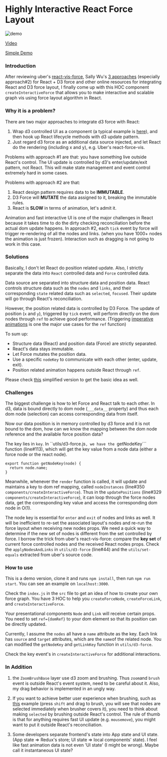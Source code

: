 # Highly Interactive React Force Layout

![demo](https://raw.githubusercontent.com/hkjpotato/react-force/master/demo.gif)

[Video](https://youtu.be/6x3FctrLcAc)

[Simple Demo](http://bl.ocks.org/hkjpotato/55a25dd75d7a0e8d3d2129a8326b61ca)


### Introduction
After reviewing uber's [react-vis-force](https://github.com/uber/react-vis-force), Sally Wu's [3 approaches](http://bl.ocks.org/sxywu/61a4bd0cfc373cf08884) (especially approach#2) for React + D3 force and other online resources for integrating React and D3 force layout, I finally come up with this HOC component ```createInteractiveForce``` that allows you to make interactive and scalable graph vis using force layout algorithm in React.

### Why it is a problem?
There are two major approaches to integrate d3 force with React:
 1. Wrap d3 controlled UI as a component (a typical example is [here](http://nicolashery.com/integrating-d3js-visualizations-in-a-react-app/)), and then hook up React lifecycle methods with d3 update pattern.
 2. Just regard d3 force as an additional data source injected, and let React do the rendering (including x and y), e.g. Uber's react-force-vis.
 
Problems with approach #1 are that: you have something live outside React's control. The UI update is controlled by d3's enter/update/exit pattern, not React. This will make state management and event control extremely hard in some cases.

Problems with approach #2 are that:
 1. React design pattern requires data to be __IMMUTABLE__.
 2. D3 Force will __MUTATE__ the data assigned to it, breaking the immutable rules.
 3. React is __SLOW__ in terms of animation, let's admit it. 
    
Animation and fast interactive UI is one of the major challenges in React because it takes time to do the dirty checking reconciliation before the actual dom update happens. In approach #2, each ```tick``` event by force will trigger re-rendering of all the nodes and links. (when you have 1000+ nodes the animation is just frozen). Interaction such as dragging is not going to work in this case.


### Solutions
Basically, I don't let React do position related update. Also, I strictly separate the data into ```React``` controlled data and ```Force``` controlled data.

Data source are separated into structure data and position data. React controls structure data such as the ```nodes``` and ```links```, and their corresponding ```state``` related data such as ```selected```, ```focused```. Their update will go through React's reconciliation. 

However, the position related data is controlled by D3 Force. The update of position (```x``` and ```y```), triggered by ```tick``` event, will perform directly on the dom nodes through ```ref``` to achieve good performance. (Triggering [imperative animations](https://facebook.github.io/react/docs/refs-and-the-dom.html) is one the major use cases for the ```ref``` function)

To sum up:
 - Structure data (React) and position data (Force) are strictly separated.
 - React's data stays immutable.
 - Let Force mutates the position data.
 - Use a specific ```nodeKey``` to communicate with each other (enter, update, exit).
 - Position related animation happens outside React through  ```ref```. 

Please check [this](http://bl.ocks.org/hkjpotato/55a25dd75d7a0e8d3d2129a8326b61ca) simplified version to get the basic idea as well.

### Challenges
The biggest challenge is how to let Force and React talk to each other. In d3, data is bound directly to dom node (```___data__``` property) and thus each dom node (selection) can access corresponding data from itself.

Now our data position is in memory controlled by d3 force and it is not bound to the dom, how can we know the mapping between the dom node reference and the available force position data?

The key lies in ```key```. In ``utils/d3-force.js```, we have the ```getNodeKey``` function (line#113), which will get the key value from a node data (either a force node or the react node). 
```
export function getNodeKey(node) {
  return node.name;
}
```

Meanwhile, whenever the ```render``` function is called, it will update and maintains a key to dom ref mapping, called ```nodeInstances``` (line#350 ```components/createInteractiveForce```). Thus in the ```updatePositions``` (line#329 ```components/createInteractiveForce```), it can loop through the force nodes data, get the corresponding key value and access the corresponding dom node in O(1).

The node key is essential for ```enter``` and ```exit``` of nodes and links as well. It will be inefficient to re-set the associated layout's nodes and re-run the force layout when receiving new nodes props. We need a quick way to determine if the new set of nodes is different from the set controlled by force. I borrow the trick from uber's react-vis-force: compare the __key set__ of current force controlled nodes and the received React nodes props. Check the ```applyNodesAndLinks``` in ```utils/d3-force``` (line#44) and the ```utils/set-equals``` extracted from uber's source code.


### How to use
This is a demo version, clone it and runs ```npm install```, then run ```npm run start```. You can see an example on ```localhost:3000```.

Check the ```index.js``` in the ```src``` file to get an idea of how to create your own force graph. You have 3 HOC to help you ```createForceNode```, ```createForceLink```, and ```createInteractiveForce```.

Your presentational components ```Node``` and ```Link``` will receive certain props. You need to set ```ref={domRef}``` to your dom element so that its position can be directly updated.

Currently, I assume the ```nodes``` all have a ```name``` attribute as the key. Each link has ```source``` and ```target``` attributes, which are the ```name```of the related node. You can modified the ```getNodeKey``` and ```getLinkKey``` function in ```utils/d3-force```.

Check the key event's in ```createInteractiveForce``` for additional interactions.

### In Addition
 1. the ```ZoomBrushBase``` layer use d3 zoom and brushing. Thus ```zoom```and ```brush``` event is outside React's event system, need to be careful about it. Also, my drag behavior is implemented in an ungly way.
 
 2. If you want to achieve better user experience when brushing, such as [this](http://bl.ocks.org/hkjpotato/f88e818b34827451cc1b3f19a622ad49) example (press ```shift``` and drag to brush, you will see that nodes are selected immediately when brusher covers it), you need to think about making ```selected``` by brushing outside React's control. The rule of thumb is that for anything requires fast UI update (e.g. ```mousemove```), you might want to put it outside React's reconciliation.
 
 3. Some developers separate frontend's state into App state and UI state. (App state => Redux's store; UI state => local components' state). I feel like fast animation data is not even 'UI state' (I might be wrong). Maybe call it instantaneous UI state?
